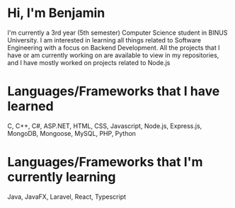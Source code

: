 # Hi, I'm Benjamin
I'm currently a 3rd year (5th semester) Computer Science student in BINUS University. I am interested in learning all things related to Software Engineering with a focus on Backend Development. All the projects that I have or am currently working on are available to view in my repositories, and I have mostly worked on projects related to Node.js

# Languages/Frameworks that I have learned
C, C++, C#, ASP.NET, HTML, CSS, Javascript, Node.js, Express.js, MongoDB, Mongoose, MySQL, PHP, Python

# Languages/Frameworks that I'm currently learning
Java, JavaFX, Laravel, React, Typescript

<!--
**nytrify/nytrify** is a ✨ _special_ ✨ repository because its `README.md` (this file) appears on your GitHub profile.

Here are some ideas to get you started:

- 🔭 I’m currently working on ...
- 🌱 I’m currently learning ...
- 👯 I’m looking to collaborate on ...
- 🤔 I’m looking for help with ...
- 💬 Ask me about ...
- 📫 How to reach me: ...
- 😄 Pronouns: ...
- ⚡ Fun fact: ...
-->
